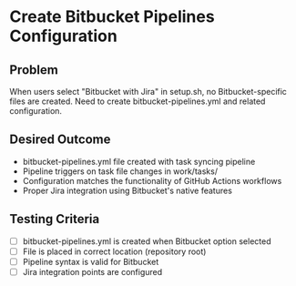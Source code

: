 # Create Bitbucket Pipelines Configuration

## Problem
When users select "Bitbucket with Jira" in setup.sh, no Bitbucket-specific files are created. Need to create bitbucket-pipelines.yml and related configuration.

## Desired Outcome
- bitbucket-pipelines.yml file created with task syncing pipeline
- Pipeline triggers on task file changes in work/tasks/
- Configuration matches the functionality of GitHub Actions workflows
- Proper Jira integration using Bitbucket's native features

## Testing Criteria
- [ ] bitbucket-pipelines.yml is created when Bitbucket option selected
- [ ] File is placed in correct location (repository root)
- [ ] Pipeline syntax is valid for Bitbucket
- [ ] Jira integration points are configured